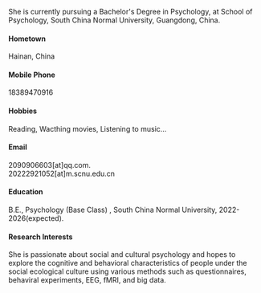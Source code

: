 


She is currently pursuing a Bachelor's Degree in Psychology, at School of Psychology, South China Normal University, Guangdong, China.

#### Hometown
Hainan, China

#### Mobile Phone
18389470916

#### Hobbies
Reading, Wacthing movies, Listening to music...

#### Email
2090906603[at]qq.com.\
20222921052[at]m.scnu.edu.cn

#### Education
B.E., Psychology (Base Class) , South China Normal University, 2022-2026(expected).

#### Research Interests
She is passionate about social and cultural psychology and hopes to explore the cognitive and behavioral characteristics of people under the social ecological culture using various methods such as questionnaires, behaviral experiments, EEG, fMRI, and big data.



